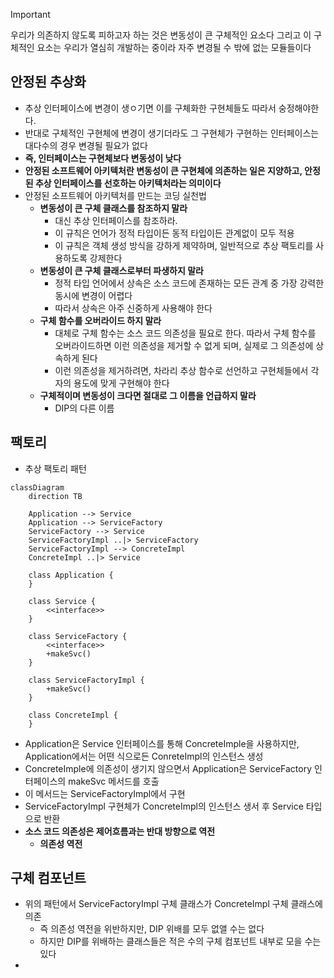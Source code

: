 >[!important]
>우리가 의존하지 않도록 피하고자 하는 것은 변동성이 큰 구체적인 요소다
>그리고 이 구체적인 요소는 우리가 열심히 개발하는 중이라 자주 변경될 수 밖에 없는 모듈들이다

## 안정된 추상화
- 추상 인터페이스에 변경이 생ㅇ기면 이를 구체화한 구현체들도 따라서 숭정해야한다.
- 반대로 구체적인 구현체에 변경이 생기더라도 그 구현체가 구현하는 인터페이스는 대다수의 경우 변경될 필요가 없다
- **즉, 인터페이스는 구현체보다 변동성이 낮다**
- **안정된 소프트웨어 아키텍처란 변동성이 큰 구현체에 의존하는 일은 지양하고, 안정된 추상 인터페이스를 선호하는 아키텍처라는 의미이다**
- 안정된 소프트웨어 아키텍처를 만드는 코딩 실천법
	- **변동성이 큰 구체 클래스를 참조하지 말라**
		- 대신 추상 인터페이스를 참조하라.
		- 이 규칙은 언어가 정적 타입이든 동적 타입이든 관계없이 모두 적용
		- 이 규칙은 객체 생성 방식을 강하게 제약하며, 일반적으로 추상 팩토리를 사용하도록 강제한다
	- **변동성이 큰 구체 클래스로부터 파생하지 말라**
		- 정적 타입 언어에서 상속은 소스 코드에 존재하는 모든 관계 중 가장 강력한 동시에 변경이 어렵다
		- 따라서 상속은 아주 신중하게 사용해야 한다
	- **구체 함수를 오버라이드 하지 말라**
		- 대체로 구체 함수는 소스 코드 의존성을 필요로 한다. 따라서 구체 함수를 오버라이드하면 이런 의존성을 제거할 수 없게 되며, 실제로 그 의존성에 상속하게 된다
		- 이런 의존성을 제거하려면, 차라리 추상 함수로 선언하고 구현체들에서 각자의 용도에 맞게 구현해야 한다
	- **구체적이며 변동성이 크다면 절대로 그 이름을 언급하지 말라**
		- DIP의 다른 이름

## 팩토리
- 추상 팩토리 패턴
```mermaid
classDiagram
    direction TB

    Application --> Service
    Application --> ServiceFactory
    ServiceFactory --> Service
    ServiceFactoryImpl ..|> ServiceFactory
    ServiceFactoryImpl --> ConcreteImpl
    ConcreteImpl ..|> Service

    class Application {
    }

    class Service {
        <<interface>>
    }

    class ServiceFactory {
        <<interface>>
        +makeSvc()
    }

    class ServiceFactoryImpl {
        +makeSvc()
    }

    class ConcreteImpl {
    }

```
- Application은 Service 인터페이스를 통해 ConcreteImple을 사용하지만, Application에서는 어떤 식으로든 ConreteImpl의 인스턴스 생성
- ConcreteImple에 의존성이 생기지 않으면서 Application은 ServiceFactory 인터페이스의 makeSvc 메서드를 호출
- 이 메서드는 ServiceFactoryImpl에서 구현
- ServiceFactoryImpl 구현체가 ConcreteImpl의 인스턴스 생서 후 Service  타입으로 반환
- **소스 코드 의존성은 제어흐름과는 반대 방향으로 역전**
	- **의존성 역전**

## 구체 컴포넌트
- 위의 패턴에서 ServiceFactoryImpl 구체 클래스가 ConcreteImpl 구체 클래스에 의존
	- 즉 의존성 역전을 위반하지만, DIP 위배를 모두 없앨 수는 없다
	- 하지만 DIP를 위배하는 클래스들은 적은 수의 구체 컴포넌트 내부로 모을 수는 있다
- 